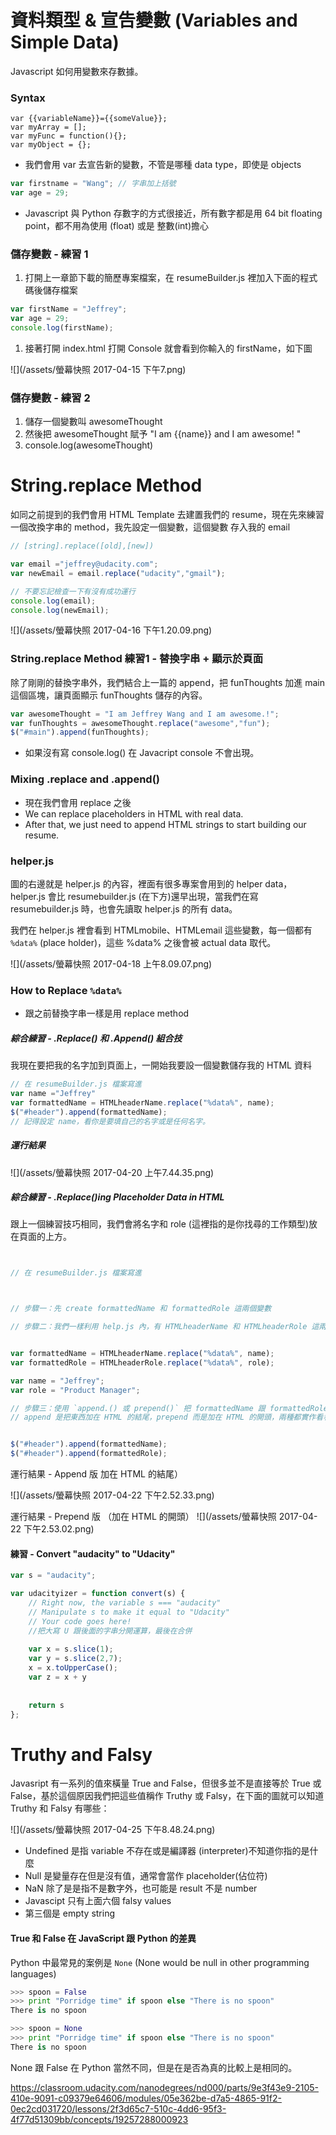 # 資料類型 & 宣告變數 \(Variables and Simple Data\)

Javascript 如何用變數來存數據。

### Syntax

```
var {{variableName}}={{someValue}};
var myArray = [];
var myFunc = function(){};
var myObject = {};
```

* 我們會用 var 去宣告新的變數，不管是哪種 data type，即使是 objects

```js
var firstname = "Wang"; // 字串加上括號
var age = 29;
```

* Javascript 與 Python 存數字的方式很接近，所有數字都是用 64 bit floating point，都不用為使用 \(float\) 或是 整數\(int\)擔心

### 儲存變數 - 練習 1

1. 打開上一章節下載的簡歷專案檔案，在 resumeBuilder.js 裡加入下面的程式碼後儲存檔案

```js
var firstName = "Jeffrey";
var age = 29;
console.log(firstName);
```

1. 接著打開 index.html 打開 Console 就會看到你輸入的 firstName，如下圖

![](/assets/螢幕快照 2017-04-15 下午7.png)

### 儲存變數 - 練習 2

1. 儲存一個變數叫 awesomeThought
2. 然後把 awesomeThought 賦予 "I am {{name}} and I am awesome! "
3. console.log\(awesomeThought\)


# String.replace Method

如同之前提到的我們會用 HTML Template 去建置我們的 resume，現在先來練習一個改換字串的 method，我先設定一個變數，這個變數
存入我的 email




```javascript
// [string].replace([old],[new])

var email ="jeffrey@udacity.com";
var newEmail = email.replace("udacity","gmail");

// 不要忘記檢查一下有沒有成功運行
console.log(email);
console.log(newEmail);
```

![](/assets/螢幕快照 2017-04-16 下午1.20.09.png)


### String.replace Method 練習1 - 替換字串 + 顯示於頁面

除了剛剛的替換字串外，我們結合上一篇的 append，把 funThoughts 加進 main 這個區塊，讓頁面顯示 funThoughts 儲存的內容。

```javascript
var awesomeThought = "I am Jeffrey Wang and I am awesome.!";
var funThoughts = awesomeThought.replace("awesome","fun");
$("#main").append(funThoughts);
```
* 如果沒有寫 console.log() 在 Javacript console 不會出現。

### Mixing .replace and .append()
* 現在我們會用 replace 之後
 *  We can replace placeholders in HTML with real data.
 *  After that, we just need to append HTML strings to start building our resume.

### helper.js

圖的右邊就是 helper.js 的內容，裡面有很多專案會用到的 helper data，helper.js 會比 resumebuilder.js (在下方)還早出現，當我們在寫 resumebuilder.js 時，也會先讀取 helper.js 的所有 data。

我們在 helper.js 裡會看到 HTMLmobile、HTMLemail 這些變數，每一個都有 `%data%` (place holder)，這些 %data% 之後會被 actual data 取代。

![](/assets/螢幕快照 2017-04-18 上午8.09.07.png)

### How to Replace `%data%` 
* 跟之前替換字串一樣是用 replace method

##### 綜合練習 - .Replace() 和 .Append() 組合技
我現在要把我的名字加到頁面上，一開始我要設一個變數儲存我的 HTML 資料

```javascript
// 在 resumeBuilder.js 檔案寫進
var name ="Jeffrey"
var formattedName = HTMLheaderName.replace("%data%", name);
$("#header").append(formattedName);
// 記得設定 name，看你是要填自己的名字或是任何名字。
```
##### 運行結果
![](/assets/螢幕快照 2017-04-20 上午7.44.35.png)


##### 綜合練習 - .Replace()ing Placeholder Data in HTML
跟上一個練習技巧相同，我們會將名字和 role (這裡指的是你找尋的工作類型)放在頁面的上方。

```javascript


// 在 resumeBuilder.js 檔案寫進



// 步驟一：先 create formattedName 和 formattedRole 這兩個變數

// 步驟二：我們一樣利用 help.js 內，有 HTMLheaderName 和 HTMLheaderRole 這兩個 HTML strings，我們用replace method 把 HTML strings 內的 `%data%` 替換成你的 name 跟 role 


var formattedName = HTMLheaderName.replace("%data%", name);
var formattedRole = HTMLheaderRole.replace("%data%", role);

var name = "Jeffrey";
var role = "Product Manager";

// 步驟三：使用 `append.() 或 prepend()` 把 formattedName 跟 formattedRole 加到頁面上。
// append 是把東西加在 HTML 的結尾，prepend 而是加在 HTML 的開頭，兩種都實作看看。


$("#header").append(formattedName);
$("#header").append(formattedRole);

```
運行結果 - Append 版 加在 HTML 的結尾）

![](/assets/螢幕快照 2017-04-22 下午2.52.33.png)


運行結果 - Prepend 版 （加在 HTML 的開頭）
![](/assets/螢幕快照 2017-04-22 下午2.53.02.png)


#### 練習 - Convert "audacity" to "Udacity"

```javascript
var s = "audacity";

var udacityizer = function convert(s) {  
    // Right now, the variable s === "audacity"
    // Manipulate s to make it equal to "Udacity"
    // Your code goes here!
    //把大寫 U 跟後面的字串分開運算，最後在合併
    
    var x = s.slice(1);
    var y = s.slice(2,7);
    x = x.toUpperCase();
    var z = x + y
    
    
    return s
};
```



# Truthy and Falsy
Javasript 有一系列的值來橫量 True and False，但很多並不是直接等於 True 或 False，基於這個原因我們把這些值稱作 Truthy 或 Falsy，在下面的圖就可以知道 Truthy 和 Falsy 有哪些：
 
![](/assets/螢幕快照 2017-04-25 下午8.48.24.png)
* Undefined 是指 variable 不存在或是編譯器 (interpreter)不知道你指的是什麼
* Null 是變量存在但是沒有值，通常會當作 placeholder(佔位符)
* NaN 除了是是指不是數字外，也可能是 result 不是 number
* Javascipt 只有上面六個 falsy values
 * 第三個是 empty string

#### True 和 False 在 JavaScript 跟 Python 的差異

Python 中最常見的案例是 `None` (None would be null in other programming languages)


```python
>>> spoon = False
>>> print "Porridge time" if spoon else "There is no spoon"
There is no spoon

>>> spoon = None
>>> print "Porridge time" if spoon else "There is no spoon"
There is no spoon
```
None 跟 False 在 Python 當然不同，但是在是否為真的比較上是相同的。

https://classroom.udacity.com/nanodegrees/nd000/parts/9e3f43e9-2105-410e-9091-c09379e64606/modules/05e362be-d7a5-4865-91f2-0ec2cd031720/lessons/2f3d65c7-510c-4dd6-95f3-4f77d51309bb/concepts/19257288000923



